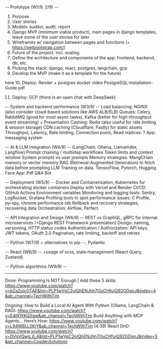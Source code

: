 
-- Prototype (W1/9, 2/9) --
1. Purpose
2. User stories
3. Models: auditor, audit, report
4. Django MVP (minimum viable product), main pages in django templates, leave some of the user stories for later
5. Wireframes w/ navigation between pages and functions (+ https://getbootstrap.com/)
6. Future of the project. incl. scaling
7. Define the architecture and components of the app: frontend, backend, db, etc.
8. Picking the stack: django, react, postgres, langchain, gcp
9. Develop the MVP (make it as a template for the future)

here
10. Deploy: Render + postgres
docker video
PostgreSQL-Installation-Guide.pdf

11. Deploy: GCP (there is an open chat with DeepSeek)


-- System and backend performance (W3/9) -- 
Load balancing: NGINX (also consider cloud-based solutions like AWS ALB/ELB)
Queues: Celery, RabbitMQ (good for most async tasks), Kafka (better for high-throughput event streaming) + Presentation
Cashing: Redis (also useful for rate limiting & session storage)
CDN caching (Cloudflare, Fastly) for static assets
Throughput, Latency, Rate limiting, Connection pools, Read replicas: ?
App: messaging system


-- AI & LLM integration (W4/9) --  (LangChain, Ollama, LlamaIndex, Langflow)
Prompt chaining / multistep workflows
Token limits and context window
System prompts vs user prompts
Memory strategies: MangCHain memory or vector memory
RAG (Retrieval-Augmented Generation) to fetch data before prompting
LLM Training on data. TensorFlow, Pytorch, Hugging Face
App: Pdf Q&A Bot


-- Deployment (W5/9) --
Docker and Containerization, Kubernetes for orchestrating docker containers
Deploy with Vercel and Render
CI/CD: GitHub Actions
Environment variables
Monitoring and logging tools: Sentry, LogRocket, Grafana
Profiling tools to spot performance issues: C Profile, py-spy, chrome performance tab
Rollback and recovery strategies, recovering data
Orchestration: Airflow, Perfect


-- API Integration and Design (W6/9) -- 
REST vs GraphQL, gRPC for internal microservices (+Django REST Framework presentation)
Design: naming, versioning, HTTP status codes
Authentication / Authorization: API keys, JWT tokens, OAuth 2.0
Pagination, rate limiting, backoff and retries


-- Python (W7/9) + alternatives to pip --, Pydantic 


-- React (W8/9) -- +usage of scss, state‑management (React Query, Zustand)


-- Python algorithms (W9/9) --


-------------------------------------------------------------------------
Done:
Programming Is NOT Enough | Add these 5 skills: https://www.youtube.com/watch?v=bZa2uicOTAE&list=PLP1wVgC2olQhENJhh7OuCHfujQ92GDqoJ&index=4&ab_channel=TechWithTim

Ongoing:
How to Build a Local AI Agent With Python (Ollama, LangChain & RAG): https://www.youtube.com/watch?v=E4l91XKQSgw&ab_channel=TechWithTim
Build Anything with MCP Agents… Here’s How: https://www.youtube.com/watch?v=L94WBLL0KjY&ab_channel=TechWithTim (4:39)
React DnD: https://www.youtube.com/watch?v=DVqVQwg_6_4&list=PLP1wVgC2olQhENJhh7OuCHfujQ92GDqoJ&index=5&ab_channel=CosdenSolutions


